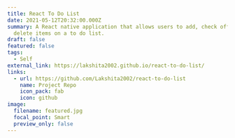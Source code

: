 ```yaml
---
title: React To Do List
date: 2021-05-12T20:32:00.000Z
summary: A React native application that allows users to add, check off and
  delete items on a to do list.
draft: false
featured: false
tags:
  - Self
external_link: https://lakshita2002.github.io/react-to-do-list/
links:
  - url: https://github.com/Lakshita2002/react-to-do-list
    name: Project Repo
    icon_pack: fab
    icon: github
image:
  filename: featured.jpg
  focal_point: Smart
  preview_only: false
---
```

